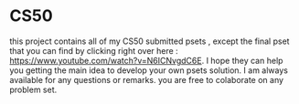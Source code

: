 # CS50
this project contains all of my CS50 submitted psets , except the final pset that you can find by clicking right over here : https://www.youtube.com/watch?v=N6ICNvgdC6E.
I hope they can help you getting the main idea to develop your own psets solution.
I am always available for any questions or remarks.
you are free to colaborate on any problem set.

